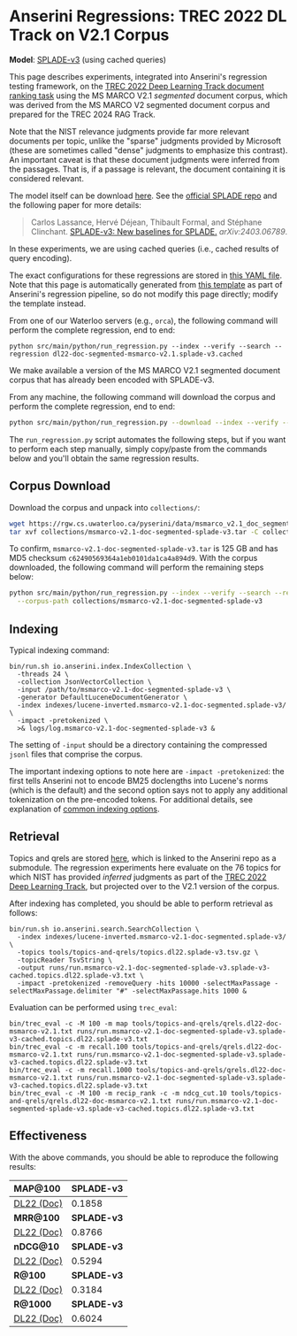 # Anserini Regressions: TREC 2022 DL Track on V2.1 Corpus

**Model**: [SPLADE-v3](https://arxiv.org/abs/2403.06789) (using cached queries)

This page describes experiments, integrated into Anserini's regression testing framework, on the [TREC 2022 Deep Learning Track document ranking task](https://trec.nist.gov/data/deep2022.html) using the MS MARCO V2.1 _segmented_ document corpus, which was derived from the MS MARCO V2 segmented document corpus and prepared for the TREC 2024 RAG Track.

Note that the NIST relevance judgments provide far more relevant documents per topic, unlike the "sparse" judgments provided by Microsoft (these are sometimes called "dense" judgments to emphasize this contrast).
An important caveat is that these document judgments were inferred from the passages.
That is, if a passage is relevant, the document containing it is considered relevant.

The model itself can be download [here](https://huggingface.co/naver/splade-v3).
See the [official SPLADE repo](https://github.com/naver/splade) and the following paper for more details:

> Carlos Lassance, Hervé Déjean, Thibault Formal, and Stéphane Clinchant. [SPLADE-v3: New baselines for SPLADE.](https://arxiv.org/abs/2403.06789) _arXiv:2403.06789_.

In these experiments, we are using cached queries (i.e., cached results of query encoding).

The exact configurations for these regressions are stored in [this YAML file](../../src/main/resources/regression/dl22-doc-segmented-msmarco-v2.1.splade-v3.cached.yaml).
Note that this page is automatically generated from [this template](../../src/main/resources/docgen/templates/dl22-doc-segmented-msmarco-v2.1.splade-v3.cached.template) as part of Anserini's regression pipeline, so do not modify this page directly; modify the template instead.

From one of our Waterloo servers (e.g., `orca`), the following command will perform the complete regression, end to end:

```
python src/main/python/run_regression.py --index --verify --search --regression dl22-doc-segmented-msmarco-v2.1.splade-v3.cached
```

We make available a version of the MS MARCO V2.1 segmented document corpus that has already been encoded with SPLADE-v3.

From any machine, the following command will download the corpus and perform the complete regression, end to end:

```bash
python src/main/python/run_regression.py --download --index --verify --search --regression dl22-doc-segmented-msmarco-v2.1.splade-v3.cached
```

The `run_regression.py` script automates the following steps, but if you want to perform each step manually, simply copy/paste from the commands below and you'll obtain the same regression results.

## Corpus Download

Download the corpus and unpack into `collections/`:

```bash
wget https://rgw.cs.uwaterloo.ca/pyserini/data/msmarco_v2.1_doc_segmented_splade-v3.tar -P collections/
tar xvf collections/msmarco-v2.1-doc-segmented-splade-v3.tar -C collections/
```

To confirm, `msmarco-v2.1-doc-segmented-splade-v3.tar` is 125 GB and has MD5 checksum `c62490569364a1eb0101da1ca4a894d9`.
With the corpus downloaded, the following command will perform the remaining steps below:

```bash
python src/main/python/run_regression.py --index --verify --search --regression dl22-doc-segmented-msmarco-v2.1.splade-v3.cached \
  --corpus-path collections/msmarco-v2.1-doc-segmented-splade-v3
```

## Indexing

Typical indexing command:

```
bin/run.sh io.anserini.index.IndexCollection \
  -threads 24 \
  -collection JsonVectorCollection \
  -input /path/to/msmarco-v2.1-doc-segmented-splade-v3 \
  -generator DefaultLuceneDocumentGenerator \
  -index indexes/lucene-inverted.msmarco-v2.1-doc-segmented.splade-v3/ \
  -impact -pretokenized \
  >& logs/log.msmarco-v2.1-doc-segmented-splade-v3 &
```

The setting of `-input` should be a directory containing the compressed `jsonl` files that comprise the corpus.

The important indexing options to note here are `-impact -pretokenized`: the first tells Anserini not to encode BM25 doclengths into Lucene's norms (which is the default) and the second option says not to apply any additional tokenization on the pre-encoded tokens.
For additional details, see explanation of [common indexing options](../../docs/common-indexing-options.md).

## Retrieval

Topics and qrels are stored [here](https://github.com/castorini/anserini-tools/tree/master/topics-and-qrels), which is linked to the Anserini repo as a submodule.
The regression experiments here evaluate on the 76 topics for which NIST has provided _inferred_ judgments as part of the [TREC 2022 Deep Learning Track](https://trec.nist.gov/data/deep2022.html), but projected over to the V2.1 version of the corpus.

After indexing has completed, you should be able to perform retrieval as follows:

```
bin/run.sh io.anserini.search.SearchCollection \
  -index indexes/lucene-inverted.msmarco-v2.1-doc-segmented.splade-v3/ \
  -topics tools/topics-and-qrels/topics.dl22.splade-v3.tsv.gz \
  -topicReader TsvString \
  -output runs/run.msmarco-v2.1-doc-segmented-splade-v3.splade-v3-cached.topics.dl22.splade-v3.txt \
  -impact -pretokenized -removeQuery -hits 10000 -selectMaxPassage -selectMaxPassage.delimiter "#" -selectMaxPassage.hits 1000 &
```

Evaluation can be performed using `trec_eval`:

```
bin/trec_eval -c -M 100 -m map tools/topics-and-qrels/qrels.dl22-doc-msmarco-v2.1.txt runs/run.msmarco-v2.1-doc-segmented-splade-v3.splade-v3-cached.topics.dl22.splade-v3.txt
bin/trec_eval -c -m recall.100 tools/topics-and-qrels/qrels.dl22-doc-msmarco-v2.1.txt runs/run.msmarco-v2.1-doc-segmented-splade-v3.splade-v3-cached.topics.dl22.splade-v3.txt
bin/trec_eval -c -m recall.1000 tools/topics-and-qrels/qrels.dl22-doc-msmarco-v2.1.txt runs/run.msmarco-v2.1-doc-segmented-splade-v3.splade-v3-cached.topics.dl22.splade-v3.txt
bin/trec_eval -c -M 100 -m recip_rank -c -m ndcg_cut.10 tools/topics-and-qrels/qrels.dl22-doc-msmarco-v2.1.txt runs/run.msmarco-v2.1-doc-segmented-splade-v3.splade-v3-cached.topics.dl22.splade-v3.txt
```

## Effectiveness

With the above commands, you should be able to reproduce the following results:

| **MAP@100**                                                                                                  | **SPLADE-v3**|
|:-------------------------------------------------------------------------------------------------------------|-----------|
| [DL22 (Doc)](https://microsoft.github.io/msmarco/TREC-Deep-Learning)                                         | 0.1858    |
| **MRR@100**                                                                                                  | **SPLADE-v3**|
| [DL22 (Doc)](https://microsoft.github.io/msmarco/TREC-Deep-Learning)                                         | 0.8766    |
| **nDCG@10**                                                                                                  | **SPLADE-v3**|
| [DL22 (Doc)](https://microsoft.github.io/msmarco/TREC-Deep-Learning)                                         | 0.5294    |
| **R@100**                                                                                                    | **SPLADE-v3**|
| [DL22 (Doc)](https://microsoft.github.io/msmarco/TREC-Deep-Learning)                                         | 0.3184    |
| **R@1000**                                                                                                   | **SPLADE-v3**|
| [DL22 (Doc)](https://microsoft.github.io/msmarco/TREC-Deep-Learning)                                         | 0.6024    |
